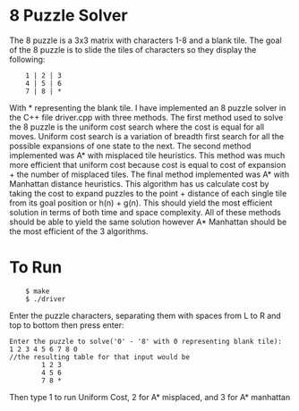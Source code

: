 8 Puzzle Solver
====
The 8 puzzle is a 3x3 matrix with characters 1-8 and a blank tile. The goal of the 8 puzzle is to slide the tiles of characters so they display the following:
```
	1 | 2 | 3
	4 | 5 | 6
	7 | 8 | *
```
With * representing the blank tile. I have implemented an 8 puzzle solver in the C++ file driver.cpp with three methods. The first method used to solve the 8 puzzle is the uniform cost search where the cost is equal for all moves. Uniform cost search is a variation of breadth first search for all the possible expansions of one state to the next. The second method implemented was A* with misplaced tile heuristics. This method was much more efficient that uniform cost because cost is equal to cost of expansion + the number of misplaced tiles. The final method implemented was A* with Manhattan distance heuristics. This algorithm has us calculate cost by taking the cost to expand puzzles to the point + distance of each single tile from its goal position or h(n) + g(n). This should yield the most efficient solution in terms of both time and space complexity. All of these methods should be able to yield the same solution however A* Manhattan should be the most efficient of the 3 algorithms.

To Run
====
```
	$ make
	$ ./driver
```
Enter the puzzle characters, separating them with spaces from L to R and top to bottom then press enter:
```
Enter the puzzle to solve('0' - '8' with 0 representing blank tile):
1 2 3 4 5 6 7 8 0
//the resulting table for that input would be 
		1 2 3
		4 5 6
		7 8 *
```
Then type 1 to run Uniform Cost, 2 for A* misplaced, and 3 for A* manhattan
